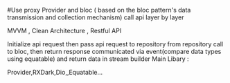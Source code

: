 
#Use proxy Provider and bloc ( based on the bloc pattern's data transmission and collection mechanism) call api layer by layer
 
MVVM  , Clean Architecture , Restful API

Initialize api request then pass api request to repository from repository call to bloc, then return response communicated via event(compare data types using equatable) and return data in stream builder Main Libary :

Provider,RXDark,Dio,,Equatable...